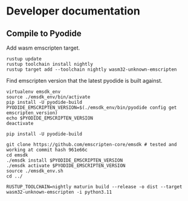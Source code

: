 # Developer documentation

## Compile to Pyodide

Add wasm emscripten target.

```
rustup update
rustup toolchain install nightly
rustup target add --toolchain nightly wasm32-unknown-emscripten
```

Find emscripten version that the latest pyodide is built against.

```
virtualenv emsdk_env
source ./emsdk_env/bin/activate
pip install -U pyodide-build
PYODIDE_EMSCRIPTEN_VERSION=$(./emsdk_env/bin/pyodide config get emscripten_version)
echo $PYODIDE_EMSCRIPTEN_VERSION
deactivate
```

```
pip install -U pyodide-build
```

```
git clone https://github.com/emscripten-core/emsdk # tested and working at commit hash 961e66c
cd emsdk
./emsdk install $PYODIDE_EMSCRIPTEN_VERSION
./emsdk activate $PYODIDE_EMSCRIPTEN_VERSION
source ./emsdk_env.sh
cd ../
```

```
RUSTUP_TOOLCHAIN=nightly maturin build --release -o dist --target wasm32-unknown-emscripten -i python3.11
```
